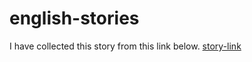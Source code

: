 # english-stories

I have collected this story from this link below.
[story-link](http://read.gov/aesop/025.html)
